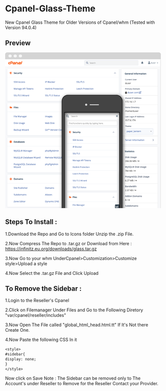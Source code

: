 # Cpanel-Glass-Theme
New Cpanel Glass Theme for Older Versions of Cpanel/whm (Tested with Version 94.0.4)

## Preview
<img src="https://raw.githubusercontent.com/Infinitz-1187/Cpanel-Glass-Theme/main/preview.png">

## Steps To Install :

1.Download the Repo and Go to Icons folder Unzip the .zip File.

2.Now Compress The Repo to .tar.gz or Download from Here : https://infinitz.eu.org/downloads/glass.tar.gz

3.Now Go to your whm UnderCpanel>Customization>Customize style>Upload a style

4.Now Select the .tar.gz File and Click Upload
## To Remove the Sidebar :
1.Login to the Reseller's Cpanel

2.Click on Filemanager Under Files and Go to the Following Diretory "var/cpanel/reseller/includes"

3.Now Open The File called "global_html_head.html.tt" If It's Not there Create One.

4.Now Paste the following CSS In it
```
<style>
#sidebar{
display: none;
}
</style>
```
Now click on Save
Note : The Sidebar can be removed only to The Account's under Reseller to Remove for the Reseller Contact your Provider.
